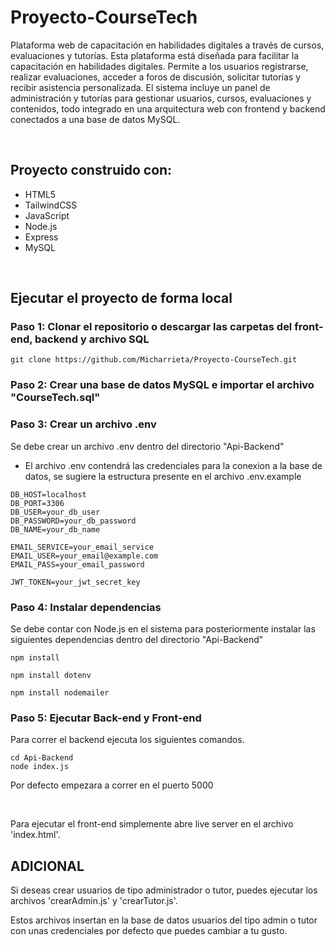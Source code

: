 # Proyecto-CourseTech
Plataforma web de capacitación en habilidades digitales a través de cursos, evaluaciones y tutorías.
Esta plataforma está diseñada para facilitar la capacitación en habilidades digitales. Permite a los usuarios registrarse, realizar evaluaciones, acceder a foros de discusión, solicitar tutorías y recibir asistencia personalizada. El sistema incluye un panel de administración y tutorías para gestionar usuarios, cursos, evaluaciones y contenidos, todo integrado en una arquitectura web con frontend y backend conectados a una base de datos MySQL.

<br>

## Proyecto construido con: 

- HTML5
- TailwindCSS
- JavaScript
- Node.js
- Express
- MySQL

<br>

## Ejecutar el proyecto de forma local

### Paso 1: Clonar el repositorio o descargar las carpetas del front-end, backend y archivo SQL

```
git clone https://github.com/Micharrieta/Proyecto-CourseTech.git
```

### Paso 2: Crear una base de datos MySQL e importar el archivo "CourseTech.sql"

### Paso 3: Crear un archivo .env

Se debe crear un archivo .env dentro del directorio "Api-Backend"

- El archivo .env contendrá las credenciales para la conexion a la base de datos, se sugiere la estructura presente en el archivo .env.example

```
DB_HOST=localhost           
DB_PORT=3306               
DB_USER=your_db_user        
DB_PASSWORD=your_db_password  
DB_NAME=your_db_name       

EMAIL_SERVICE=your_email_service     
EMAIL_USER=your_email@example.com   
EMAIL_PASS=your_email_password   

JWT_TOKEN=your_jwt_secret_key
```

### Paso 4: Instalar dependencias

Se debe contar con Node.js en el sistema para posteriormente instalar las siguientes dependencias dentro del directorio "Api-Backend"

```
npm install

npm install dotenv

npm install nodemailer
```

### Paso 5: Ejecutar Back-end y Front-end

Para correr el backend ejecuta los siguientes comandos.

```
cd Api-Backend
node index.js
```

Por defecto empezara a correr en el puerto 5000

<br>

Para ejecutar el front-end simplemente abre live server en el archivo 'index.html'.

## ADICIONAL

Si deseas crear usuarios de tipo administrador o tutor, puedes ejecutar los archivos 'crearAdmin.js' y 'crearTutor.js'.

Estos archivos insertan en la base de datos usuarios del tipo admin o tutor con unas credenciales por defecto que puedes cambiar a tu gusto.


